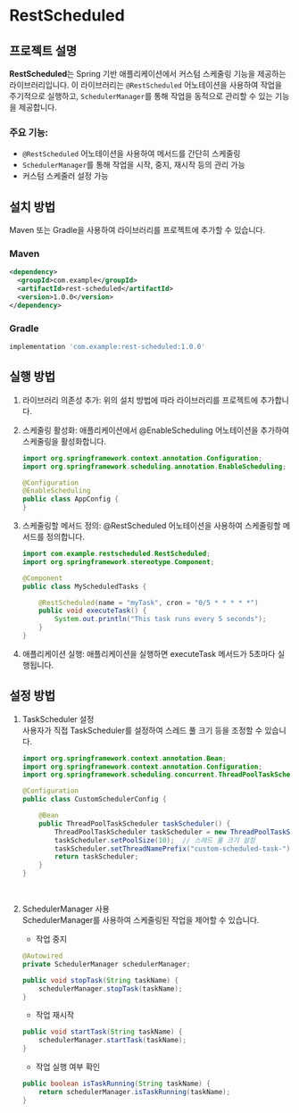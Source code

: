 # RestScheduled

## 프로젝트 설명

**RestScheduled**는 Spring 기반 애플리케이션에서 커스텀 스케줄링 기능을 제공하는 라이브러리입니다. 이 라이브러리는 `@RestScheduled` 어노테이션을 사용하여 작업을 주기적으로 실행하고, `SchedulerManager`를 통해 작업을 동적으로 관리할 수 있는 기능을 제공합니다.

### 주요 기능:
- `@RestScheduled` 어노테이션을 사용하여 메서드를 간단히 스케줄링
- `SchedulerManager`를 통해 작업을 시작, 중지, 재시작 등의 관리 가능
- 커스텀 스케줄러 설정 가능

## 설치 방법

Maven 또는 Gradle을 사용하여 라이브러리를 프로젝트에 추가할 수 있습니다.

### Maven

```xml
<dependency>
  <groupId>com.example</groupId>
  <artifactId>rest-scheduled</artifactId>
  <version>1.0.0</version>
</dependency>
```

### Gradle
```gradle
implementation 'com.example:rest-scheduled:1.0.0'
```


## 실행 방법
1. 라이브러리 의존성 추가: 위의 설치 방법에 따라 라이브러리를 프로젝트에 추가합니다.

2. 스케줄링 활성화: 애플리케이션에서 @EnableScheduling 어노테이션을 추가하여 스케줄링을 활성화합니다.
    ```java
    import org.springframework.context.annotation.Configuration;
    import org.springframework.scheduling.annotation.EnableScheduling;
    
    @Configuration
    @EnableScheduling
    public class AppConfig {
    } 
    ```
3. 스케줄링할 메서드 정의: @RestScheduled 어노테이션을 사용하여 스케줄링할 메서드를 정의합니다.

    ```java
    import com.example.restscheduled.RestScheduled;
    import org.springframework.stereotype.Component;
    
    @Component
    public class MyScheduledTasks {
    
        @RestScheduled(name = "myTask", cron = "0/5 * * * * *")
        public void executeTask() {
            System.out.println("This task runs every 5 seconds");
        }
    }
    ```
4. 애플리케이션 실행: 애플리케이션을 실행하면 executeTask 메서드가 5초마다 실행됩니다.

## 설정 방법
1. TaskScheduler 설정 <br/> 
   사용자가 직접 TaskScheduler를 설정하여 스레드 풀 크기 등을 조정할 수 있습니다.
    ```java
    import org.springframework.context.annotation.Bean;
    import org.springframework.context.annotation.Configuration;
    import org.springframework.scheduling.concurrent.ThreadPoolTaskScheduler;
    
    @Configuration
    public class CustomSchedulerConfig {
    
        @Bean
        public ThreadPoolTaskScheduler taskScheduler() {
            ThreadPoolTaskScheduler taskScheduler = new ThreadPoolTaskScheduler();
            taskScheduler.setPoolSize(10);  // 스레드 풀 크기 설정
            taskScheduler.setThreadNamePrefix("custom-scheduled-task-");
            return taskScheduler;
        }
    }
    
    ```
    <br/> 
2. SchedulerManager 사용 <br/> 
SchedulerManager를 사용하여 스케줄링된 작업을 제어할 수 있습니다.

    - 작업 중지 
    ```java
    @Autowired
    private SchedulerManager schedulerManager;
    
    public void stopTask(String taskName) {
        schedulerManager.stopTask(taskName);
    }
    ```
    - 작업 재시작
    ```java
    public void startTask(String taskName) {
        schedulerManager.startTask(taskName);
    }
    ```

    - 작업 실행 여부 확인
    
    ```java
    public boolean isTaskRunning(String taskName) {
        return schedulerManager.isTaskRunning(taskName);
    }
    ```


